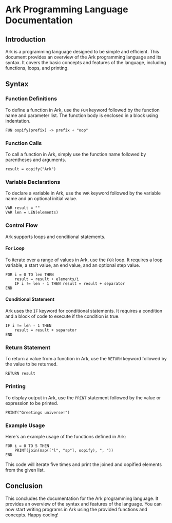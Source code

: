# Ark Programming Language Documentation

## Introduction

Ark is a programming language designed to be simple and efficient. This document provides an overview of the Ark programming language and its syntax. It covers the basic concepts and features of the language, including functions, loops, and printing.

## Syntax

### Function Definitions

To define a function in Ark, use the `FUN` keyword followed by the function name and parameter list. The function body is enclosed in a block using indentation.

```ark
FUN oopify(prefix) -> prefix + "oop"
```

### Function Calls

To call a function in Ark, simply use the function name followed by parentheses and arguments.

```ark
result = oopify("Ark")
```

### Variable Declarations

To declare a variable in Ark, use the `VAR` keyword followed by the variable name and an optional initial value.

```ark
VAR result = ""
VAR len = LEN(elements)
```

### Control Flow

Ark supports loops and conditional statements.

#### For Loop

To iterate over a range of values in Ark, use the `FOR` loop. It requires a loop variable, a start value, an end value, and an optional step value.

```ark
FOR i = 0 TO len THEN
    result = result + elements/i
    IF i != len - 1 THEN result = result + separator
END
```

#### Conditional Statement

Ark uses the `IF` keyword for conditional statements. It requires a condition and a block of code to execute if the condition is true.

```ark
IF i != len - 1 THEN
    result = result + separator
END
```

### Return Statement

To return a value from a function in Ark, use the `RETURN` keyword followed by the value to be returned.

```ark
RETURN result
```

### Printing

To display output in Ark, use the `PRINT` statement followed by the value or expression to be printed.

```ark
PRINT("Greetings universe!")
```

### Example Usage

Here's an example usage of the functions defined in Ark:

```ark
FOR i = 0 TO 5 THEN
    PRINT(join(map(["l", "sp"], oopify), ", "))
END
```

This code will iterate five times and print the joined and oopified elements from the given list.

## Conclusion

This concludes the documentation for the Ark programming language. It provides an overview of the syntax and features of the language. You can now start writing programs in Ark using the provided functions and concepts. Happy coding!

